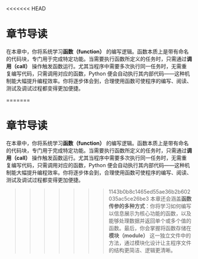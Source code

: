 <<<<<<< HEAD
# 章节导读

在本章中，你将系统学习**函数（function）** 的编写逻辑。函数本质上是带有命名的代码块，专门用于完成特定功能。当需要执行函数所定义的任务时，只需通过**调用（call）** 操作触发函数运行。尤其当程序中需要多次执行同一任务时，无需重复编写代码，只需调用对应的函数，Python 便会自动执行其内部代码——这种机制能大幅提升编程效率。你将逐步体会到，合理使用函数可使程序的编写、阅读、测试及调试过程都变得更加便捷。  

=======
# 章节导读

在本章中，你将系统学习**函数（function）** 的编写逻辑。函数本质上是带有命名的代码块，专门用于完成特定功能。当需要执行函数所定义的任务时，只需通过**调用（call）** 操作触发函数运行。尤其当程序中需要多次执行同一任务时，无需重复编写代码，只需调用对应的函数，Python 便会自动执行其内部代码——这种机制能大幅提升编程效率。你将逐步体会到，合理使用函数可使程序的编写、阅读、测试及调试过程都变得更加便捷。  

>>>>>>> 1143b0b8c1465ed55ae36b2b602035ac5ce26be3
本章还会涵盖**函数传参的多种方式**：你将学习如何编写以信息展示为核心功能的函数，以及能够处理数据并返回单个或多个值的函数。最后，你会掌握将函数存储在**模块（module）** 这一独立文件中的方法，通过模块化设计让主程序文件的结构更简洁、逻辑更清晰。